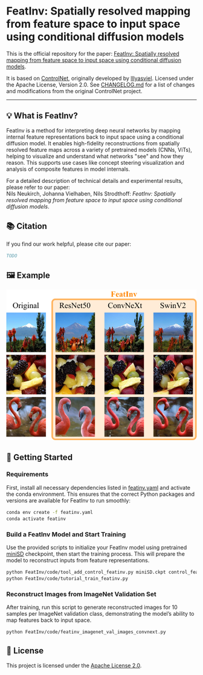 # FeatInv: Spatially resolved mapping from feature space to input space using conditional diffusion models

This is the official repository for the paper: <ins>FeatInv: Spatially resolved mapping from feature space to input space using conditional diffusion models</ins>.

It is based on [ControlNet](https://github.com/lllyasviel/ControlNet), originally developed by [lllyasviel](https://github.com/lllyasviel/ControlNet/commits?author=lllyasviel). Licensed under the Apache License, Version 2.0. See [CHANGELOG.md](./CHANGELOG.md) for a list of changes and modifications from the original ControlNet project.

---

## 💡 What is FeatInv?

FeatInv is a method for interpreting deep neural networks by mapping internal feature representations back to input space using a conditional diffusion model. It enables high-fidelity reconstructions from spatially resolved feature maps across a variety of pretrained models (CNNs, ViTs), helping to visualize and understand what networks "see" and how they reason. This supports use cases like concept steering visualization and analysis of composite features in model internals.

For a detailed description of technical details and experimental results, please refer to our paper: <br> Nils Neukirch, Johanna Vielhaben, Nils Strodthoff: _FeatInv: Spatially resolved mapping from feature space to input space using conditional diffusion models_.

## 📚 Citation

If you find our work helpful, please cite our paper:

```bibtex
TODO
```

## 🖼️ Example
![](./assets/highlight.png)

## 🚀 Getting Started

### Requirements
First, install all necessary dependencies listed in [featinv.yaml](featinv.yaml) and activate the conda environment. This ensures that the correct Python packages and versions are available for FeatInv to run smoothly:
```bash
conda env create -f featinv.yaml
conda activate featinv
```

### Build a FeatInv Model and Start Training
Use the provided scripts to initialize your FeatInv model using pretrained [miniSD](https://huggingface.co/justinpinkney/miniSD) checkpoint, then start the training process. This will prepare the model to reconstruct inputs from feature representations.
```bash
python FeatInv/code/tool_add_control_featinv.py miniSD.ckpt control_featinv_convnext.ckpt
python FeatInv/code/tutorial_train_featinv.py
```

### Reconstruct Images from ImageNet Validation Set
After training, run this script to generate reconstructed images for 10 samples per ImageNet validation class, demonstrating the model’s ability to map features back to input space.
```bash
python FeatInv/code/featinv_imagenet_val_images_convnext.py
```

## 📄 License
This project is licensed under the [Apache License 2.0](LICENSE).